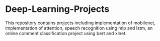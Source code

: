 # Deep-Learning-Projects
This repository contains projects including implementation of mobilenet, implementation of attention, speech recognition using mlp and lstm, an online comment classification project using bert and xlnet.

